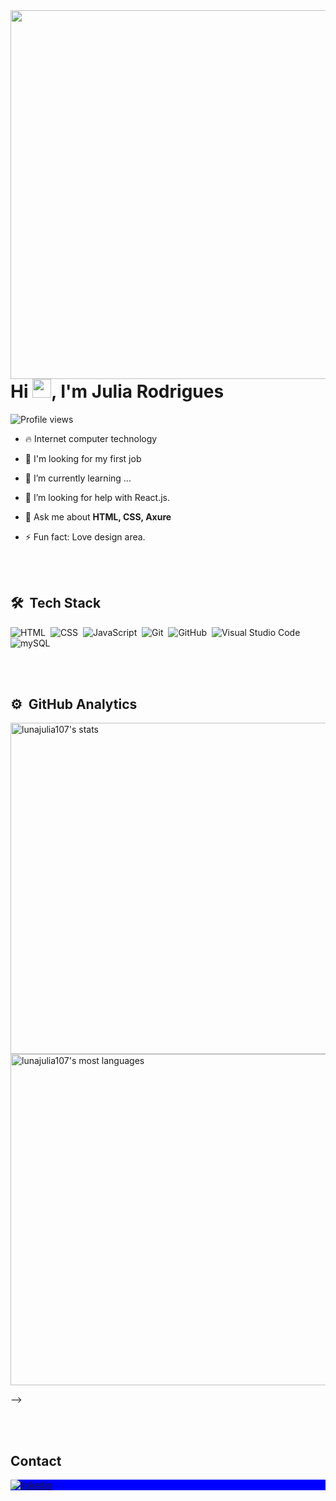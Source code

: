 <img align="right" height="590em" src="https://raw.githubusercontent.com/gist/lunajulia107/e374ed20fc263bd1dfba53d3ac4d61d1/raw/5dead06df4967fdc364f17f0019b08481599b80f/githubcard_me.svg"/>
<h1 align="left">Hi <img src="https://raw.githubusercontent.com/kaueMarques/kaueMarques/master/hi.gif" height="30px">, I'm Julia Rodrigues</h1>
<p align="left"> <img src="https://komarev.com/ghpvc/?username=lunajulia107&color=blue" alt="Profile views" /> </p>

- 🔥 Internet computer technology

- 🔭 I'm looking for my first job

- 🌱 I’m currently learning ...

- 🤔 I’m looking for help with React.js.

- 💬 Ask me about **HTML, CSS, Axure**

- ⚡ Fun fact: Love design area.


<br><br>

## 🛠 &nbsp;Tech Stack

![HTML](https://img.shields.io/badge/-HTML-05122A?style=flat&logo=HTML5)&nbsp;
![CSS](https://img.shields.io/badge/-CSS-05122A?style=flat&logo=CSS3&logoColor=1572B6)&nbsp;
![JavaScript](https://img.shields.io/badge/-JavaScript-05122A?style=flat&logo=javascript)&nbsp;
![Git](https://img.shields.io/badge/-Git-05122A?style=flat&logo=git)&nbsp;
![GitHub](https://img.shields.io/badge/-GitHub-05122A?style=flat&logo=github)&nbsp;
![Visual Studio Code](https://img.shields.io/badge/-Visual%20Studio%20Code-05122A?style=flat&logo=visual-studio-code&logoColor=007ACC)&nbsp;
![mySQL](https://img.shields.io/badge/-mySQL-05122A?style=flat&logo=mySQL)&nbsp;

<br><br>

## ⚙️ &nbsp;GitHub Analytics

<p align="left">
<img width="530em" src="https://github-readme-stats.vercel.app/api?username=lunajulia107&show_icons=true&theme=vision-friendly-dark" alt="lunajulia107's stats"/>
<img width="530em" src="https://github-readme-stats.vercel.app/api/top-langs/?username=lunajulia107&layout=compact&theme=vision-friendly-dark" alt="lunajulia107's most languages"/>
</p>
-->

<br><br>

## Contact

<p align="left" style="background:blue">
<a href="https://www.linkedin.com/in/julia-rodrigues-luna107/" target="_blank"><img align="center" src="https://img.shields.io/badge/-lunajulia107-05122A?style=flat&logo=linkedin" alt="linkedin"/>
</a>
</p>

<!--

**lunajulia107/lunajulia107** is a ✨ _special_ ✨ repository because its `README.md` (this file) appears on your GitHub profile.

-->
